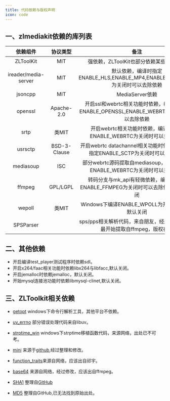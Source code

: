 ```yaml
---
title: 代码依赖与版权声明
icon: code
---
```


## 一、zlmediakit依赖的库列表


|       依赖组件       |   协议类型   |                             备注                             |                           项目地址                           |
| :------------------: | :----------: | :----------------------------------------------------------: | :----------------------------------------------------------: |
|      ZLToolKit       |     MIT      |           强依赖，ZLToolKit也部分依赖某些开源代码            |           https://github.com/ZLMediaKit/ZLToolKit            |
| ireader/media-server |     MIT      | 默认依赖，编译时指定ENABLE_HLS,ENABLE_MP4,ENABLE_RTPPROXY为关闭时可以去除依赖 |           https://github.com/ireader/media-server            |
|       jsoncpp        |     MIT      |          MediaServer依赖           |        https://github.com/open-source-parsers/jsoncpp        |
|       openssl        |  Apache-2.0  | 开启ssl和webrtc相关功能时依赖，编译时指定ENABLE_OPENSSL,ENABLE_WEBRTC为关闭时可以去除依赖 |              https://github.com/openssl/openssl              |
|         srtp         |    类MIT     | 开启webrtc相关功能时依赖，编译时指定ENABLE_WEBRTC为关闭时可以去除依赖 |               https://github.com/cisco/libsrtp               |
|       usrsctp        | BSD-3-Clause | 开启webrtc datachannel相关功能时依赖，编译时指定ENABLE_SCTP为关闭时可以去除依赖 |              https://github.com/sctplab/usrsctp              |
|      mediasoup       |     ISC      | 部分webrtc源码提取自mediasoup，编译时指定ENABLE_WEBRTC为关闭时可以去除依赖 |            https://github.com/versatica/mediasoup            |
|        ffmpeg        |   GPL/LGPL   | 转码分支与mk_api有轻微依赖，编译时指定ENABLE_FFMPEG为关闭时可以去除依赖，默认关闭 |               https://github.com/FFmpeg/FFmpeg               |
|        wepoll        |    类MIT     |       Windows下编译ENABLE_WPOLL为开始时依赖，默认关闭        |            https://github.com/piscisaureus/wepoll            |
|      SPSParser       |              | sps/pps相关解析代码，来自朋友，经过修改，应该最开始提取自ffmpeg，版权存疑 | https://github.com/ZLMediaKit/ZLMediaKit/blob/master/src/Extension/SPSParser.h |

## 二、其他依赖

- 开启编译test_player测试程序时依赖sdl。
- 开启x264/faac相关功能时依赖libx264与libfacc,默认关闭。
- 开启jemalloc时依赖jemalloc，默认关闭。
- 开始mysql连接池功能时依赖libmysql-clinet,默认关闭。

## 三、ZLToolkit相关依赖
- [getopt](https://github.com/ZLMediaKit/ZLToolKit/tree/master/src/win32) windows下命令行解析工具，其他平台不依赖。
- [uv_errno](https://github.com/ZLMediaKit/ZLToolKit/blob/master/src/Util/uv_errno.h) 部分错误处理代码来自libuv。
- [strptime_win](https://github.com/ZLMediaKit/ZLToolKit/blob/master/src/Util/strptime_win.cpp) windows下strptime移植函数代码，来源网络，出处已不可考。
- [mini](https://github.com/ZLMediaKit/ZLToolKit/blob/master/src/Util/mini.h) 来源于[github](https://github.com/r-lyeh-archived/mINI),经过整理和修改。

- [function_traits](https://github.com/ZLMediaKit/ZLToolKit/blob/master/src/Util/function_traits.h)来源自网络，应该出自祁宇。
- [base64](https://github.com/ZLMediaKit/ZLToolKit/blob/master/src/Util/base64.h) 来源自网络，经过修改，应该出自ffmpeg。
- [SHA1](https://github.com/ZLMediaKit/ZLToolKit/blob/master/src/Util/SHA1.h) 整理自[GitHub](https://github.com/vog/sha1)
- [MD5](https://github.com/ZLMediaKit/ZLToolKit/blob/master/src/Util/MD5.h) 整理自GitHub,已无法找到原始出处。









